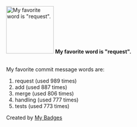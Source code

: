 <img src="https://my-badges.github.io/my-badges/favorite-word.png" alt="My favorite word is &quot;request&quot;." title="My favorite word is &quot;request&quot;." width="128">
<strong>My favorite word is &quot;request&quot;.</strong>
<br><br>

My favorite commit message words are:

1. request (used 989 times)
2. add (used 887 times)
3. merge (used 806 times)
4. handling (used 777 times)
5. tests (used 773 times)


Created by <a href="https://github.com/my-badges/my-badges">My Badges</a>
